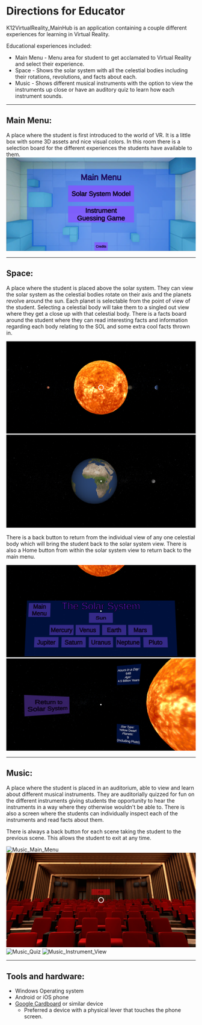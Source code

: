 # Directions for Educator

K12VirtualReality_MainHub is an application containing a couple different experiences for learning in Virtual Reality.

Educational experiences included:
- Main Menu - Menu area for student to get acclamated to Virtual Reality and select their experience.
- Space - Shows the solar system with all the celestial bodies including their rotations, revolutions, and facts about each.
- Music - Shows different musical instruments with the option to view the instruments up close or have an auditory quiz to learn how each instrument sounds.

---
## Main Menu:

A place where the student is first introduced to the world of VR. It is a little box with some 3D assets and nice visual colors. In this room there is a selection board for the different experiences the students have available to them.
![Main_Menu](Screenshots/Main_Menu.png "Main Menu")

--- 

## Space:
A place where the student is placed above the solar system. They can view the solar system as the celestial bodies rotate on their axis and the planets revolve around the sun. Each planet is selectable from the point of view of the student. Selecting a celestial body will take them to a singled out view where they get a close up with that celestial body. There is a facts board around the student where they can read interesting facts and information regarding each body relating to the SOL and some extra cool facts thrown in.

![Space](Screenshots/Space.png "Space Scene")
![Earth](Screenshots/Earth.png "Individual Planet Earth")


There is a back button to return from the individual view of any one celestial body which will bring the student back to the solar system view. There is also a Home button from within the solar system view to return back to the main menu.

![Main_Menu_Button](Screenshots/Main_Menu_Button.png "Main Menu Button")
![Return_To_Solar_System_Button](Screenshots/Return_Button.png "Return To Solar System")

---
## Music:
A place where the student is placed in an auditorium, able to view and learn about different musical instruments. They are auditorially quizzed for fun on the different instruments giving students the opportunity to hear the instruments in a way where they otherwise wouldn't be able to. There is also a screen where the students can individually inspect each of the instruments and read facts about them.

There is always a back button for each scene taking the student to the previous scene. This allows the student to exit at any time.

![Music_Main_Menu](Screenshots/Music_Main_Menu.png "Main menu for music")
![Music_Auditorium](Screenshots/Music_Auditorium.png "Auditorium")
![Music_Quiz](Screenshots/Music_Quiz.png "Quiz view")
![Music_Instrument_View](Screenshots/Music_Instrument_View.png "Instrument view")

---

## Tools and hardware:
- Windows Operating system
- Android or iOS phone
- [Google Cardboard](https://arvr.google.com/cardboard/get-cardboard/) or similar device
    - Preferred a device with a physical lever that touches the phone screen.

